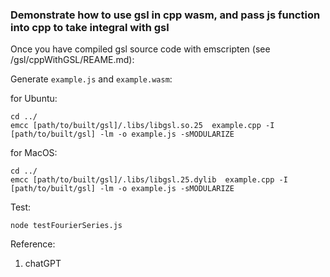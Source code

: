 ### Demonstrate how to use gsl in cpp wasm, and pass js function into cpp to take integral with gsl

Once you have compiled gsl source code with emscripten (see /gsl/cppWithGSL/REAME.md):

Generate `example.js` and `example.wasm`:

for Ubuntu:
```
cd ../
emcc [path/to/built/gsl]/.libs/libgsl.so.25  example.cpp -I [path/to/built/gsl] -lm -o example.js -sMODULARIZE
```

for MacOS:
```
cd ../
emcc [path/to/built/gsl]/.libs/libgsl.25.dylib  example.cpp -I [path/to/built/gsl] -lm -o example.js -sMODULARIZE
```

Test:

```
node testFourierSeries.js
```



Reference:
1. chatGPT
